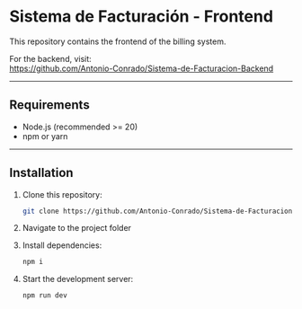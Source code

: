 # Sistema de Facturación - Frontend

This repository contains the frontend of the billing system.

For the backend, visit:  
https://github.com/Antonio-Conrado/Sistema-de-Facturacion-Backend

---

## Requirements

-   Node.js (recommended >= 20)
-   npm or yarn

---

## Installation

1. Clone this repository:

    ```bash
    git clone https://github.com/Antonio-Conrado/Sistema-de-Facturacion-Frontend.git
    ```

2. Navigate to the project folder

3. Install dependencies:

    ```bash
    npm i
    ```

4. Start the development server:

    ```bash
    npm run dev
    ```
